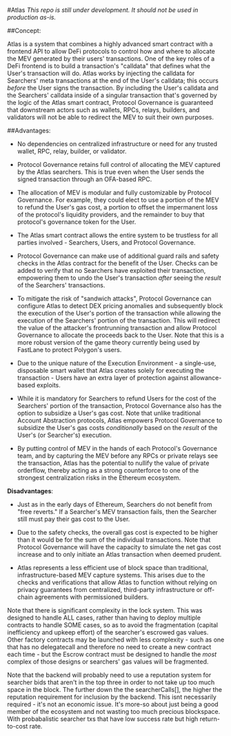 #Atlas
*This repo is still under development.  It should not be used in production as-is.*

##Concept:

Atlas is a system that combines a highly advanced smart contract with a frontend API to allow DeFi protocols to control how and where to allocate the MEV generated by their users' transactions. One of the key roles of a DeFi frontend is to build a transaction's "calldata" that defines what the User's transaction will do. Atlas works by injecting the calldata for Searchers' meta transactions at the end of the User's calldata; this occurs *before* the User signs the transaction. By including the User's calldata and the Searchers' calldata inside of a singular transaction that's governed by the logic of the Atlas smart contract, Protocol Governance is guaranteed that downstream actors such as wallets, RPCs, relays, builders, and validators will not be able to redirect the MEV to suit their own purposes. 

##Advantages:

- No dependencies on centralized infrastructure or need for any trusted wallet, RPC, relay, builder, or validator.

- Protocol Governance retains full control of allocating the MEV captured by the Atlas searchers. This is true even when the User sends the signed transaction through an OFA-based RPC.

- The allocation of MEV is modular and fully customizable by Protocol Governance.  For example, they could elect to use a portion of the MEV to refund the User's gas cost, a portion to offset the impermanent loss of the protocol's liquidity providers, and the remainder to buy that protocol's governance token for the User. 

- The Atlas smart contract allows the entire system to be trustless for all parties involved - Searchers, Users, and Protocol Governance.  

- Protocol Governance can make use of additional guard rails and safety checks in the Atlas contract for the benefit of the User.  Checks can be added to verify that no Searchers have exploited their transaction, empowering them to undo the User's transaction *after* seeing the *result* of the Searchers' transactions. 

- To mitigate the risk of "sandwich attacks", Protocol Governance can configure Atlas to detect DEX pricing anomalies and subsequently block the execution of the User's portion of the transaction while allowing the execution of the Searchers' portion of the transaction.  This will redirect the value of the attacker's frontrunning transaction and allow Protocol Governance to allocate the proceeds back to the User.  Note that this is a more robust version of the game theory currently being used by FastLane to protect Polygon's users. 

- Due to the unique nature of the Execution Environment - a single-use, disposable smart wallet that Atlas creates solely for executing the transaction - Users have an extra layer of protection against allowance-based exploits.

- While it is mandatory for Searchers to refund Users for the cost of the Searchers' portion of the transaction, Protocol Governance also has the option to subsidize a User's gas cost. Note that unlike traditional Account Abstraction protocols, Atlas empowers Protocol Governance to subsidize the User's gas costs *conditionally* based on the *result* of the User's (or Searcher's) execution. 

- By putting control of MEV in the hands of each Protocol's Governance team, and by capturing the MEV before any RPCs or private relays see the transaction, Atlas has the potential to nullify the value of private orderflow, thereby acting as a strong counterforce to one of the strongest centralization risks in the Ethereum ecosystem. 

**Disadvantages**:

- Just as in the early days of Ethereum, Searchers do not benefit from "free reverts." If a Searcher's MEV transaction fails, then the Searcher still must pay their gas cost to the User.

- Due to the safety checks, the overall gas cost is expected to be higher than it would be for the sum of the individual transactions. Note that Protocol Governance will have the capacity to simulate the net gas cost increase and to only initiate an Atlas transaction when deemed prudent.

- Atlas represents a less efficient use of block space than traditional, infrastructure-based MEV capture systems. This arises due to the checks and verifications that allow Atlas to function without relying on privacy guarantees from centralized, third-party infrastructure or off-chain agreements with permissioned builders.  

Note that there is significant complexity in the lock system.  This was designed to handle
ALL cases, rather than having to deploy multiple contracts to handle SOME cases, so as to
avoid the fragmentation (capital inefficiency and upkeep effort) of the searcher's escrowed gas values.  Other factory contracts may be launched with less complexity - such as one that has no delegatecall and therefore no need to create a new contract each time - but the Escrow contract must be designed to handle the *most* complex of those designs or searchers' gas values will be fragmented.

Note that the backend will probably need to use a reputation system for searcher bids that aren't in the top three in order to not take up too much space in the block.  The further down the the searcherCalls[], the higher the
reputation requirement for inclusion by the backend. This isnt necessarily required - it's not an economic issue. It's more-so about just being a good member of the ecosystem and not wasting too much precious blockspace. With probabalistic searcher txs that have low success rate but high return-to-cost rate. 
